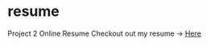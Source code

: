 # resume
Project 2 Online Resume
Checkout out my resume -> [Here](https://jasierragarcia.github.io/resume)